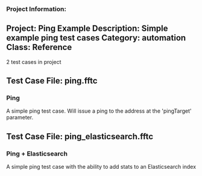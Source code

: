 ### Project Information:
Project: Ping Example
Description: Simple example ping test cases
Category: automation
Class: Reference
 ----
2 test cases in project
## Test Case File: ping.fftc
### Ping
A simple ping test case. Will issue a ping to the address at the 'pingTarget' parameter.
## Test Case File: ping_elasticsearch.fftc
### Ping + Elasticsearch
A simple ping test case with the ability to add stats to an Elasticsearch index